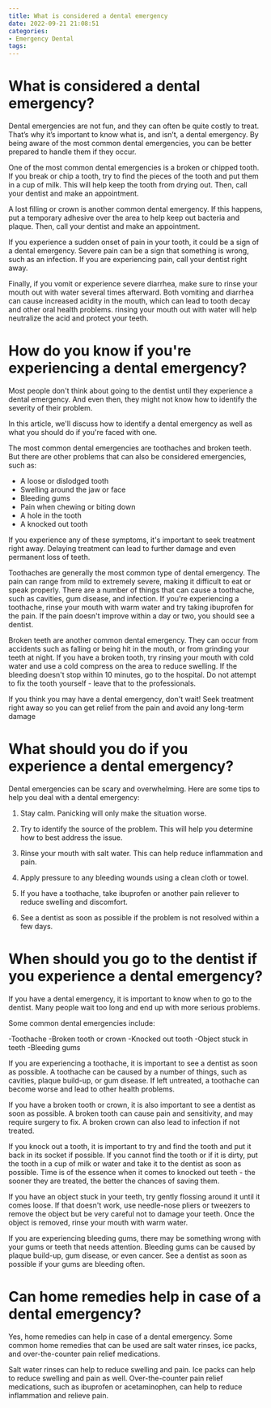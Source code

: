 ```yaml
---
title: What is considered a dental emergency
date: 2022-09-21 21:08:51
categories:
- Emergency Dental
tags:
---
```



#  What is considered a dental emergency?

Dental emergencies are not fun, and they can often be quite costly to treat. That’s why it’s important to know what is, and isn’t, a dental emergency. By being aware of the most common dental emergencies, you can be better prepared to handle them if they occur.

One of the most common dental emergencies is a broken or chipped tooth. If you break or chip a tooth, try to find the pieces of the tooth and put them in a cup of milk. This will help keep the tooth from drying out. Then, call your dentist and make an appointment.

A lost filling or crown is another common dental emergency. If this happens, put a temporary adhesive over the area to help keep out bacteria and plaque. Then, call your dentist and make an appointment.

If you experience a sudden onset of pain in your tooth, it could be a sign of a dental emergency. Severe pain can be a sign that something is wrong, such as an infection. If you are experiencing pain, call your dentist right away.

Finally, if you vomit or experience severe diarrhea, make sure to rinse your mouth out with water several times afterward. Both vomiting and diarrhea can cause increased acidity in the mouth, which can lead to tooth decay and other oral health problems. rinsing your mouth out with water will help neutralize the acid and protect your teeth.

#  How do you know if you're experiencing a dental emergency?

Most people don't think about going to the dentist until they experience a dental emergency. And even then, they might not know how to identify the severity of their problem.

In this article, we'll discuss how to identify a dental emergency as well as what you should do if you're faced with one.

The most common dental emergencies are toothaches and broken teeth. But there are other problems that can also be considered emergencies, such as:

- A loose or dislodged tooth
- Swelling around the jaw or face
- Bleeding gums
- Pain when chewing or biting down
- A hole in the tooth
- A knocked out tooth

If you experience any of these symptoms, it's important to seek treatment right away. Delaying treatment can lead to further damage and even permanent loss of teeth.

Toothaches are generally the most common type of dental emergency. The pain can range from mild to extremely severe, making it difficult to eat or speak properly. There are a number of things that can cause a toothache, such as cavities, gum disease, and infection. If you're experiencing a toothache, rinse your mouth with warm water and try taking ibuprofen for the pain. If the pain doesn't improve within a day or two, you should see a dentist.

Broken teeth are another common dental emergency. They can occur from accidents such as falling or being hit in the mouth, or from grinding your teeth at night. If you have a broken tooth, try rinsing your mouth with cold water and use a cold compress on the area to reduce swelling. If the bleeding doesn't stop within 10 minutes, go to the hospital. Do not attempt to fix the tooth yourself - leave that to the professionals.


If you think you may have a dental emergency, don't wait! Seek treatment right away so you can get relief from the pain and avoid any long-term damage

#  What should you do if you experience a dental emergency?

Dental emergencies can be scary and overwhelming. Here are some tips to help you deal with a dental emergency:

1. Stay calm. Panicking will only make the situation worse.

2. Try to identify the source of the problem. This will help you determine how to best address the issue.

3. Rinse your mouth with salt water. This can help reduce inflammation and pain.

4. Apply pressure to any bleeding wounds using a clean cloth or towel.

5. If you have a toothache, take ibuprofen or another pain reliever to reduce swelling and discomfort.

6. See a dentist as soon as possible if the problem is not resolved within a few days.

#  When should you go to the dentist if you experience a dental emergency?

If you have a dental emergency, it is important to know when to go to the dentist. Many people wait too long and end up with more serious problems.

Some common dental emergencies include:

-Toothache
-Broken tooth or crown
-Knocked out tooth
-Object stuck in teeth
-Bleeding gums

If you are experiencing a toothache, it is important to see a dentist as soon as possible. A toothache can be caused by a number of things, such as cavities, plaque build-up, or gum disease. If left untreated, a toothache can become worse and lead to other health problems.

If you have a broken tooth or crown, it is also important to see a dentist as soon as possible. A broken tooth can cause pain and sensitivity, and may require surgery to fix. A broken crown can also lead to infection if not treated.

If you knock out a tooth, it is important to try and find the tooth and put it back in its socket if possible. If you cannot find the tooth or if it is dirty, put the tooth in a cup of milk or water and take it to the dentist as soon as possible. Time is of the essence when it comes to knocked out teeth - the sooner they are treated, the better the chances of saving them.

If you have an object stuck in your teeth, try gently flossing around it until it comes loose. If that doesn't work, use needle-nose pliers or tweezers to remove the object but be very careful not to damage your teeth. Once the object is removed, rinse your mouth with warm water.

If you are experiencing bleeding gums, there may be something wrong with your gums or teeth that needs attention. Bleeding gums can be caused by plaque build-up, gum disease, or even cancer. See a dentist as soon as possible if your gums are bleeding often.

#  Can home remedies help in case of a dental emergency?

Yes, home remedies can help in case of a dental emergency. Some common home remedies that can be used are salt water rinses, ice packs, and over-the-counter pain relief medications.

Salt water rinses can help to reduce swelling and pain. Ice packs can help to reduce swelling and pain as well. Over-the-counter pain relief medications, such as ibuprofen or acetaminophen, can help to reduce inflammation and relieve pain.